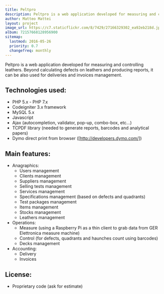 ```yaml
---
title: Peltpro 
description: Peltpro is a web application developed for measuring and controlling leathers. It can be used for deliveries and invoices management, and for calculating defects on leathers.
author: Matteo Mattei
layout: project
image_url: https://c7.staticflickr.com/8/7429/27166329302_ea92eb218d.jpg
album: 72157668128956900
sitemap:
  lastmod: 2016-05-26
  priority: 0.7
  changefreq: monthly
---
```


Peltpro is a web application developed for measuring and controlling leathers. Beyond calculating defects on leathers and producing reports, it can be also used for deliveries and invoices management.

Technologies used:
------------------
 - PHP 5.x - PHP 7.x
 - Codeigniter 3.x framework
 - MySQL 5.x
 - Javascript
 - Ajax (autocompletion, validator, pop-up, combo-box, etc...)
 - TCPDF library (needed to generate reports, barcodes and analytical papers)
 - Dymo direct print from browser ([http://developers.dymo.com/])

Main features:
--------
 - Anagraphics:
   - Users management
   - Clients management
   - Suppliers management
   - Selling tests management
   - Services management
   - Specifications management (based on defects and quadrants)
   - Test packages management
   - Items management
   - Stocks management
   - Leathers management
 - Operations:
   - Measure (using a Raspberry Pi as a thin client to grab data from GER Elettronica measure machine)
   - Control (for defects, quadrants and haunches count using barcodes)
   - Decks management
 - Accounting:
   - Delivery
   - Invoices

License:
--------
 - Proprietary code (ask for estimate)
